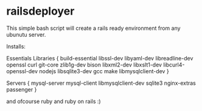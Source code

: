 railsdeployer
=============

This simple bash script will create a rails ready environment from any ubunutu
server.

Installs:

Essentials Libraries {
	build-essential
	libssl-dev
	libyaml-dev
	libreadline-dev
	openssl
	curl 
	git-core
	zlib1g-dev 
	bison 
	libxml2-dev 
	libxslt1-dev 
	libcurl4-openssl-dev 
	nodejs
	libsqlite3-dev
	gcc
	make
	libmysqlclient-dev
}

Servers {
mysql-server 
mysql-client
libmysqlclient-dev
sqlite3
nginx-extras 
passenger
}

and ofcourse ruby and ruby on rails :) 

